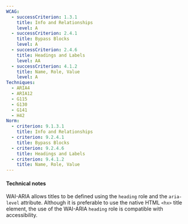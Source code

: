 ```yaml
---
WCAG:
  - successCriterion: 1.3.1
    title: Info and Relationships
    level: A
  - successCriterion: 2.4.1
    title: Bypass Blocks
    level: A
  - successCriterion: 2.4.6
    title: Headings and Labels
    level: AA
  - successCriterion: 4.1.2
    title: Name, Role, Value
    level: A
Techniques:
  - ARIA4
  - ARIA12
  - G115
  - G130
  - G141
  - H42
Norm:
  - criterion: 9.1.3.1
    title: Info and Relationships
  - criterion: 9.2.4.1
    title: Bypass Blocks
  - criterion: 9.2.4.6
    title: Headings and Labels
  - criterion: 9.4.1.2
    title: Name, Role, Value
---
```


#### Technical notes

WAI-ARIA allows titles to be defined using the `heading` role and the `aria-level` attribute. Although it is preferable to use the native HTML `<hx>` title element, the use of the WAI-ARIA `heading` role is compatible with accessibility.
